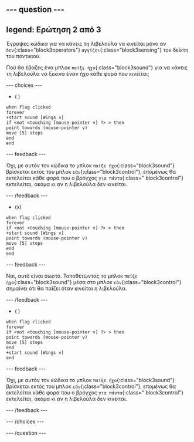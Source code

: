 
--- question ---
---
legend: Ερώτηση 2 από 3
---

Έγραψες κώδικα για να κάνεις τη λιβελούλα να κινείται μόνο αν `δεν`{:class="block3operators"} `αγγίζει`{:class="block3sensing"} τον δείκτη του ποντικιού.

Πού θα έβαζες ένα μπλοκ `παίξε ήχο`{:class="block3sound"} για να κάνεις τη λιβελούλα να ξεκινά έναν ήχο κάθε φορά που κινείται;

--- choices ---

- ( )

```blocks3
when flag clicked
forever
+start sound [Wings v]
if <not <touching [mouse-pointer v] ?> > then
point towards (mouse-pointer v)
move [5] steps
end
end
```

--- feedback ---

Όχι, με αυτόν τον κώδικα το μπλοκ `παίξε ήχο`{:class="block3sound"} βρίσκεται εκτός του μπλοκ `εάν`{:class="block3control"}, επομένως θα εκτελείται κάθε φορά που ο βρόγχος `για πάντα`{:class=" block3control"} εκτελείται, ακόμα κι αν η λιβελούλα δεν κινείται.

--- /feedback ---

- (x)

```blocks3
when flag clicked
forever
if <not <touching [mouse-pointer v] ?> > then
+start sound [Wings v]
point towards (mouse-pointer v)
move [5] steps
end
end
```

  --- feedback ---

Ναι, αυτό είναι σωστό. Τοποθετώντας το μπλοκ `παίξε ήχο`{:class="block3sound"} μέσα στο μπλοκ `εάν`{:class="block3control"} σημαίνει ότι θα παίζει όταν κινείται η λιβελούλα.

  --- /feedback ---

- ( )


```blocks3
when flag clicked
forever
if <not <touching [mouse-pointer v] ?> > then
point towards (mouse-pointer v)
move [5] steps
end
+start sound [Wings v]
end
```

  --- feedback ---

Όχι, με αυτόν τον κώδικα το μπλοκ `παίξε ήχο`{:class="block3sound"} βρίσκεται εκτός του μπλοκ `εάν`{:class="block3control"}, επομένως θα εκτελείται κάθε φορά που ο βρόγχος `για πάντα`{:class=" block3control"} εκτελείται, ακόμα κι αν η λιβελούλα δεν κινείται.

  --- /feedback ---

--- /choices ---

--- /question ---
